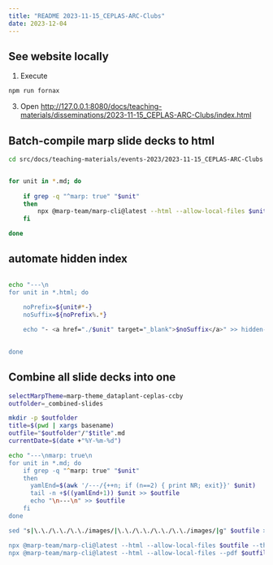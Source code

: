 ```yaml
---
title: "README 2023-11-15_CEPLAS-ARC-Clubs"
date: 2023-12-04
---
```


## See website locally

1. Execute
```bash
npm run fornax
```
3. Open http://127.0.0.1:8080/docs/teaching-materials/disseminations/2023-11-15_CEPLAS-ARC-Clubs/index.html


## Batch-compile marp slide decks to html

```bash
cd src/docs/teaching-materials/events-2023/2023-11-15_CEPLAS-ARC-Clubs
```

```bash

for unit in *.md; do
    
    if grep -q "^marp: true" "$unit"
    then
        npx @marp-team/marp-cli@latest --html --allow-local-files $unit --theme-set $marpTheme ../../style/marp/ --
    fi

done
```

## automate hidden index

```bash

echo "---\n
for unit in *.html; do
    
    noPrefix=${unit#*-}
    noSuffix=${noPrefix%.*}

    echo "- <a href="./$unit" target="_blank">$noSuffix</a>" >> hidden-index.md
   

done
```

## Combine all slide decks into one

```zsh
selectMarpTheme=marp-theme_dataplant-ceplas-ccby
outfolder=_combined-slides

mkdir -p $outfolder
title=$(pwd | xargs basename)
outfile="$outfolder"/"$title".md
currentDate=$(date +"%Y-%m-%d")

echo "---\nmarp: true\n
for unit in *.md; do    
    if grep -q "^marp: true" "$unit"
    then
      yamlEnd=$(awk '/---/{++n; if (n==2) { print NR; exit}}' $unit)
      tail -n +$((yamlEnd+1)) $unit >> $outfile
      echo "\n---\n" >> $outfile
    fi
done

sed "s|\.\./\.\./\.\./images/|\.\./\.\./\.\./\.\./images/|g" $outfile > tmp; mv tmp $outfile

npx @marp-team/marp-cli@latest --html --allow-local-files $outfile --theme-set $marpTheme ../../style/marp/ --
npx @marp-team/marp-cli@latest --html --allow-local-files --pdf $outfile --theme-set $marpTheme ../../style/marp/ --

```
